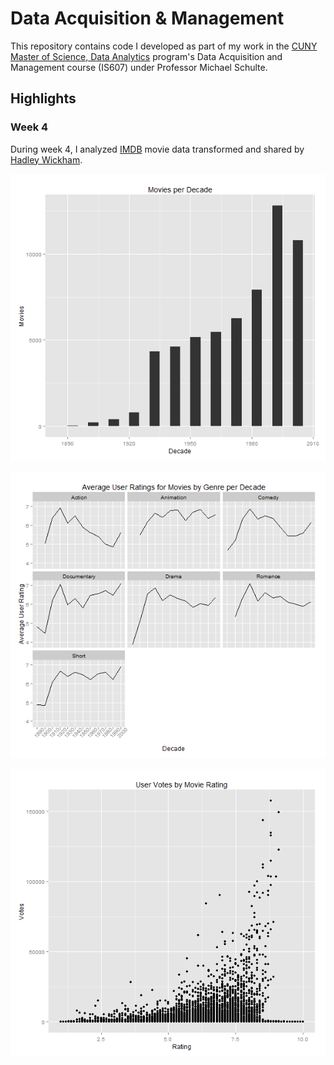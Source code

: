 # Data Acquisition & Management

This repository contains code I developed as part of my work in the 
[CUNY Master of Science, Data Analytics](http://sps.cuny.edu/programs/ms_dataanalytics) 
program's Data Acquisition and Management course (IS607) under Professor Michael Schulte.

## Highlights

### Week 4

During week 4, I analyzed [IMDB](http://imdb.com) movie data transformed and shared by [Hadley Wickham](http://had.co.nz/).

![Movies Per Decade](https://raw.githubusercontent.com/dwdii/DataAcqMgmt/master/Week4/MoviesPerDecade.png)

![Average Movie Rating By Genre per Decade](https://raw.githubusercontent.com/dwdii/DataAcqMgmt/master/Week4/AvgMovieRatingByGenreDecade.png)

![User Votes by Movie Rating](https://raw.githubusercontent.com/dwdii/DataAcqMgmt/master/Week4/UserVotesByMovieRating.png)